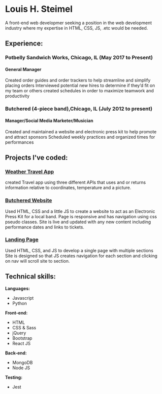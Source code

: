 # Louis H. Steimel
A front-end web developmer seeking a position in the web development industry where my expertise in HTML, CSS, JS, .etc would be needed.

## Experience:

### Potbelly Sandwich Works, Chicago, IL	(May 2017 to Present)
#### General Manager
Created order guides and order trackers to help streamline and simplify placing orders
Interviewed potential new hires to determine if they’d fit on my team or others
created schedules in order to maximize teamwork and productivity

### Butchered (4-piece band),Chicago, IL	(July 2012 to present)
#### Manager/Social Media Marketer/Musician
Created and maintained a website and electronic press kit to help promote and attract sponsors
Scheduled weekly practices and organized times for performances


## Projects I've coded:

### [Weather Travel App](https://github.com/lhsthree/weather-app)
created Travel app using three different APIs that uses and or returns information relative to coordinates, temperature and a picture.
### [Butchered Website](https://github.com/lhsthree/lhsthree.github.io)
Used HTML, CSS and a little JS to create a website to act as an Electronic Press Kit for a local band.
Page is responsive and has navigation using css pseudo classes.
Site is live and updated with any new content including performance dates and links to tickets.
### [Landing Page](https://github.com/lhsthree/landing-page)
Used HTML, CSS, and JS to develop a single page with multiple sections
Site is designed so that JS creates navigation for each section and clicking on nav will scroll site to section.


## Technical skills:

**Languages:**

* Javascript
* Python

**Front-end:**

* HTML
* CSS & Sass
* jQuery
* Bootstrap
* React JS

**Back-end:**

* MongoDB
* Node JS


**Testing:**

* Jest
